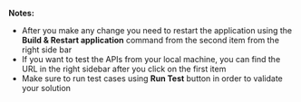**Notes:**
* After you make any change you need to restart the application using the **Build & Restart application** command from the second item from the right side bar
* If you want to test the APIs from your local machine, you can find the URL in the right sidebar after you click on the first item
* Make sure to run test cases using **Run Test** button in order to validate your solution

